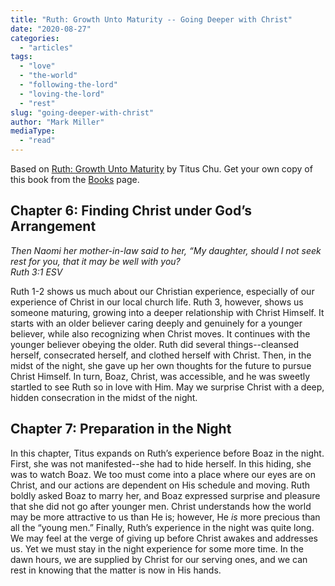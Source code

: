 ```yaml
---
title: "Ruth: Growth Unto Maturity -- Going Deeper with Christ"
date: "2020-08-27"
categories: 
  - "articles"
tags: 
  - "love"
  - "the-world"
  - "following-the-lord"
  - "loving-the-lord"
  - "rest"
slug: "going-deeper-with-christ"
author: "Mark Miller"
mediaType: 
  - "read"
---
```


Based on [Ruth: Growth Unto Maturity](https://www.asweetsavor.org/book-ruth/) by Titus Chu. Get your own copy of this book from the [Books](https://www.asweetsavor.org/books/) page.

## Chapter 6: Finding Christ under God’s Arrangement

_Then Naomi her mother-in-law said to her, “My daughter, should I not seek rest for you, that it may be well with you?  
Ruth 3:1 ESV_

Ruth 1-2 shows us much about our Christian experience, especially of our experience of Christ in our local church life. Ruth 3, however, shows us someone maturing, growing into a deeper relationship with Christ Himself. It starts with an older believer caring deeply and genuinely for a younger believer, while also recognizing when Christ moves. It continues with the younger believer obeying the older. Ruth did several things--cleansed herself, consecrated herself, and clothed herself with Christ. Then, in the midst of the night, she gave up her own thoughts for the future to pursue Christ Himself. In turn, Boaz, Christ, was accessible, and he was sweetly startled to see Ruth so in love with Him. May we surprise Christ with a deep, hidden consecration in the midst of the night.

## Chapter 7: Preparation in the Night

In this chapter, Titus expands on Ruth’s experience before Boaz in the night. First, she was not manifested--she had to hide herself. In this hiding, she was to watch Boaz. We too must come into a place where our eyes are on Christ, and our actions are dependent on His schedule and moving. Ruth boldly asked Boaz to marry her, and Boaz expressed surprise and pleasure that she did not go after younger men. Christ understands how the world may be more attractive to us than He is; however, He _is_ more precious than all the “young men.” Finally, Ruth’s experience in the night was quite long. We may feel at the verge of giving up before Christ awakes and addresses us. Yet we must stay in the night experience for some more time. In the dawn hours, we are supplied by Christ for our serving ones, and we can rest in knowing that the matter is now in His hands.
